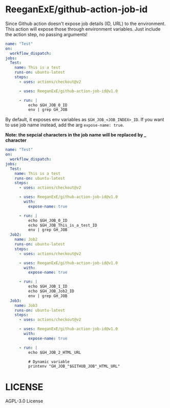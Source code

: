 # ReeganExE/github-action-job-id

Since Github action doesn't expose job details (ID, URL) to the environment.
This action will expose those through environment variables. Just include the action step, no passing arguments!

```yml
name: "Test"
on:
  workflow_dispatch:
jobs:
  Test:
    name: This is a test
    runs-on: ubuntu-latest
    steps:
      - uses: actions/checkout@v2

      - uses: ReeganExE/github-action-job-id@v1.0

      - run: |
          echo $GH_JOB_0_ID
          env | grep GH_JOB

```

By default, it exposes env variables as `$GH_JOB_<JOB_INDEX>_ID`. If you want to use job name instead, add the arg `expose-name: true`.

__Note: the sepcial characters in the job name will be replaced by _ character__

```yml
name: "Test"
on:
  workflow_dispatch:
jobs:
  Test:
    name: This is a test
    runs-on: ubuntu-latest
    steps:
      - uses: actions/checkout@v2

      - uses: ReeganExE/github-action-job-id@v1.0
        with:
          expose-name: true

      - run: |
          echo $GH_JOB_0_ID
          echo $GH_JOB_This_is_a_test_ID
          env | grep GH_JOB
  Job2:
    name: Job2
    runs-on: ubuntu-latest
    steps:
      - uses: actions/checkout@v2

      - uses: ReeganExE/github-action-job-id@v1.0
        with:
          expose-name: true

      - run: |
          echo $GH_JOB_1_ID
          echo $GH_JOB_Job2_ID
          env | grep GH_JOB
  Job3:
    name: Job3
    runs-on: ubuntu-latest
    steps:
      - uses: actions/checkout@v2

      - uses: ReeganExE/github-action-job-id@v1.0
        with:
          expose-name: true

      - run: |
          echo $GH_JOB_2_HTML_URL

          # Dynamic variable
          printenv "GH_JOB_"$GITHUB_JOB"_HTML_URL"

```

# LICENSE

AGPL-3.0 License
